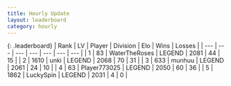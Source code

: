 ```yaml
---
title: Hourly Update
layout: leaderboard
category: hourly
---
```


{: .leaderboard}
| Rank | LV | Player | Division | Elo | Wins | Losses |
| --- | --- | --- | --- | --- | --- | --- |
| <span data-change="0">1</span> | 83 | <span title="ID: 773086">WaterTheRoses</span> | LEGEND | <span data-change="0">2081</span> | <span data-change="0">44</span> | <span data-change="0">15</span> |
| <span data-change="0">2</span> | 1610 | <span title="ID: 692745">unki</span> | LEGEND | <span data-change="0">2068</span> | <span data-change="0">70</span> | <span data-change="0">31</span> |
| <span data-change="0">3</span> | 633 | <span title="ID: 207149">munhuu</span> | LEGEND | <span data-change="0">2061</span> | <span data-change="0">24</span> | <span data-change="0">10</span> |
| <span data-change="0">4</span> | 63 | <span title="ID: 773025">Player773025</span> | LEGEND | <span data-change="-8">2050</span> | <span data-change="1">60</span> | <span data-change="1">36</span> |
| <span data-change="0">5</span> | 1862 | <span title="ID: 498412">LuckySpin</span> | LEGEND | <span data-change="0">2031</span> | <span data-change="0">4</span> | <span data-change="0">0</span> |